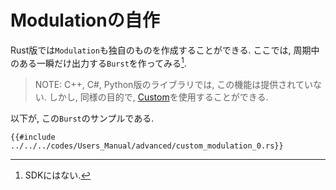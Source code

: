 # Modulationの自作

Rust版では`Modulation`も独自のものを作成することができる.
ここでは, 周期中のある一瞬だけ出力する`Burst`を作ってみる[^fn_burst].

> NOTE: C++, C#, Python版のライブラリでは, この機能は提供されていない.
> しかし, 同様の目的で, [Custom](../modulation/custom.md)を使用することができる.

以下が, この`Burst`のサンプルである.

```rust,edition2021
{{#include ../../../codes/Users_Manual/advanced/custom_modulation_0.rs}}
```

[^fn_burst]: SDKにはない.
